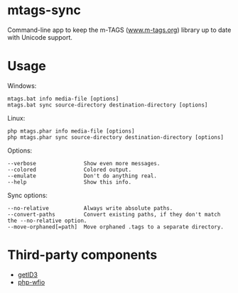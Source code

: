 # mtags-sync
Command-line app to keep the m-TAGS (www.m-tags.org) library up to date with Unicode support.

# Usage
Windows:
```
mtags.bat info media-file [options]
mtags.bat sync source-directory destination-directory [options]
```
Linux:
```
php mtags.phar info media-file [options]
php mtags.phar sync source-directory destination-directory [options]
```
Options:
```
--verbose               Show even more messages.
--colored               Colored output.
--emulate               Don't do anything real.
--help                  Show this info.
```
Sync options:
```
--no-relative           Always write absolute paths.
--convert-paths         Convert existing paths, if they don't match the --no-relative option.
--move-orphaned[=path]  Move orphaned .tags to a separate directory.
```

# Third-party components
- [getID3](https://github.com/JamesHeinrich/getID3)
- [php-wfio](https://github.com/kenjiuno/php-wfio)
